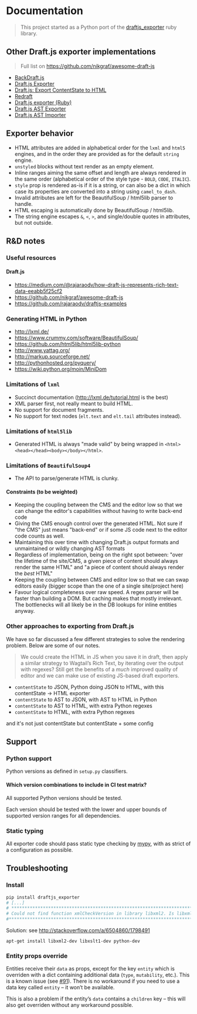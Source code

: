 # Documentation

> This project started as a Python port of the [draftjs_exporter](https://github.com/ignitionworks/draftjs_exporter) ruby library.

## Other Draft.js exporter implementations

> Full list on https://github.com/nikgraf/awesome-draft-js

- [BackDraft.js](https://github.com/evanc/backdraft-js)
- [Draft.js Exporter](https://github.com/rkpasia/draft-js-exporter)
- [Draft.js: Export ContentState to HTML](https://github.com/sstur/draft-js-export-html)
- [Redraft](https://github.com/lokiuz/redraft)
- [Draft.js exporter (Ruby)](https://github.com/ignitionworks/draftjs_exporter)
- [Draft.js AST Exporter](https://github.com/icelab/draft-js-ast-exporter)
- [Draft.js AST Importer](https://github.com/icelab/draft-js-ast-importer)

## Exporter behavior

- HTML attributes are added in alphabetical order for the `lxml` and `html5` engines, and in the order they are provided as for the default `string` engine.
- `unstyled` blocks without text render as an empty element.
- Inline ranges aiming the same offset and length are always rendered in the same order (alphabetical order of the style type - `BOLD`, `CODE`, `ITALIC`).
- `style` prop is rendered as-is if it is a string, or can also be a dict in which case its properties are converted into a string using `camel_to_dash`.
- Invalid attributes are left for the BeautifulSoup / html5lib parser to handle.
- HTML escaping is automatically done by BeautifulSoup / html5lib.
- The string engine escapes `&`, `<`, `>`, and single/double quotes in attributes, but not outside.

## R&D notes

### Useful resources

#### Draft.js

- https://medium.com/@rajaraodv/how-draft-js-represents-rich-text-data-eeabb5f25cf2
- https://github.com/nikgraf/awesome-draft-js
- https://github.com/rajaraodv/draftjs-examples

### Generating HTML in Python

- http://lxml.de/
- https://www.crummy.com/software/BeautifulSoup/
- https://github.com/html5lib/html5lib-python
- http://www.yattag.org/
- http://markup.sourceforge.net/
- http://pythonhosted.org/pyquery/
- https://wiki.python.org/moin/MiniDom

### Limitations of `lxml`

- Succinct documentation (http://lxml.de/tutorial.html is the best)
- XML parser first, not really meant to build HTML.
- No support for document fragments.
- No support for text nodes (`elt.text` and `elt.tail` attributes instead).

### Limitations of `html5lib`

- Generated HTML is always "made valid" by being wrapped in `<html><head></head><body></body></html>`.

### Limitations of `BeautifulSoup4`

- The API to parse/generate HTML is clunky.

#### Constraints (to be weighted)

- Keeping the coupling between the CMS and the editor low so that we can change the editor's capabilities without having to write back-end code
- Giving the CMS enough control over the generated HTML. Not sure if "the CMS" just means "back-end" or if some JS code next to the editor code counts as well.
- Maintaining this over time with changing Draft.js output formats and unmaintained or wildly changing AST formats
- Regardless of implementation, being on the right spot between: "over the lifetime of the site/CMS, a given piece of content should always render the same HTML" and "a piece of content should always render the _best_ HTML"
- Keeping the coupling between CMS and editor low so that we can swap editors easily (bigger scope than the one of a single site/project here)
- Favour logical completeness over raw speed. A regex parser will be faster than building a DOM. But caching makes that mostly irrelevant. The bottlenecks will all likely be in the DB lookups for inline entities anyway.

### Other approaches to exporting from Draft.js

We have so far discussed a few different strategies to solve the rendering problem. Below are some of our notes.

> We could create the HTML in JS when you save it in draft, then apply a similar strategy to Wagtail’s Rich Text, by iterating over the output with regexes?
> Still get the benefits of a _much_ improved quality of editor and we can make use of existing JS-based draft exporters.

- `contentState` to JSON, Python doing JSON to HTML, with this contentState -> HTML exporter
- `contentState` to AST to JSON, with AST to HTML in Python
- `contentState` to AST to HTML, with extra Python regexes
- `contentState` to HTML, with extra Python regexes

and it's not just contentState but contentState + some config

## Support

### Python support

Python versions as defined in `setup.py` classifiers.

#### Which version combinations to include in CI test matrix?

All supported Python versions should be tested.

Each version should be tested with the lower and upper bounds of supported version ranges for all dependencies.

### Static typing

All exporter code should pass static type checking by [mypy](https://mypy.readthedocs.io/en/latest/index.html), with as strict of a configuration as possible.

## Troubleshooting

### Install

```sh
pip install draftjs_exporter
# [...]
# *********************************************************************************
# Could not find function xmlCheckVersion in library libxml2. Is libxml2 installed?
#*********************************************************************************
```

Solution: see http://stackoverflow.com/a/6504860/1798491

`apt-get install libxml2-dev libxslt1-dev python-dev`

### Entity props override

Entities receive their `data` as props, except for the key `entity` which is overriden with a dict containing additional data (`type`, `mutability`, etc.). This is a known issue (see [#91](https://github.com/springload/draftjs_exporter/issues/91)). There is no workaround if you need to use a data key called `entity` – it won’t be available.

This is also a problem if the entity’s `data` contains a `children` key – this will also get overriden without any workaround possible.

